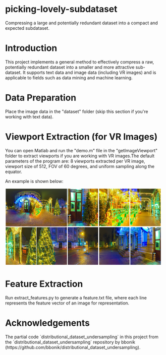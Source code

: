 # picking-lovely-subdataset
Compressing a large and potentially redundant dataset into a compact and expected subdataset.

<h1>Introduction</h1>
This project implements a general method to effectively compress a raw, potentially redundant dataset into a smaller and more attractive sub-dataset. It supports text data and image data (including VR images) and is applicable to fields such as data mining and machine learning.

<h1>Data Preparation</h1>
Place the image data in the "dataset" folder (skip this section if you're working with text data).

<h1>Viewport Extraction (for VR Images)</h1>
You can open Matlab and run the "demo.m" file in the "getImageViewport" folder to extract viewports if you are working with VR images.The default parameters of the program are: 8 viewports extracted per VR image, viewport size of 512, FOV of 60 degrees, and uniform sampling along the equator.

An example is shown below:

<img src="https://github.com/WenJuing/picking-lovely-subdataset/blob/master/imgs/viewport.png" alt="fff" width="750" height="250">
<h1>Feature Extraction</h1>
Run extract_features.py to generate a feature.txt file, where each line represents the feature vector of an image for representation.

<h1>Acknowledgements</h1>
The partial code `distributional_dataset_undersampling` in this project from the `distributional_dataset_undersampling` repository by bbonik (https://github.com/bbonik/distributional_dataset_undersampling).
